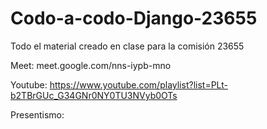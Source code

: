 # Codo-a-codo-Django-23655
Todo el material creado en clase para la comisión 23655

Meet: meet.google.com/nns-iypb-mno

Youtube: https://www.youtube.com/playlist?list=PLt-b2TBrGUc_G34GNr0NY0TU3NVyb0OTs

Presentismo: 
